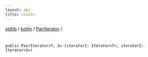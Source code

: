 ```yaml
---
layout: api
title: <init>
---
```

[stdlib](../../index.md) / [kotlin](../index.md) / [PairIterator](index.md) / [<init>](_init_.md)

# <init>

```
public PairIterator<T, S> (iterator1: Iterator<T>, iterator2: Iterator<S>)
```

